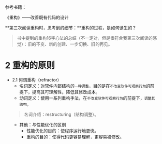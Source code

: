 参考书籍：

《重构》——改善既有代码的设计


**第三次阅读重构时，思考到的细节：**重构的过程，是如何诞生的？  
> 书中提到的重构16字心法的总结（不一定对，但是很符合我第三次阅读的感觉）：旧的不变、新的创建、一步切换、旧的再见。


# 2 重构的原则
- 2.1 何谓重构（refractor）
  - 名词定义：对软件内部结构的`一种调整`，目的是在`不改变软件可观察行为`的前提下，提高其可理解性，降低其修改成本。
  - 动词定义：使用一系列重构手法，在`不改变软件可观察行为`的前提下，`调整其结构`。
  > 名词介绍：restructuring（结构调整）。
  - 其他：与性能优化的区别
    - 性能优化的目的：使程序运行地更快。
    - 重构的目的：使得代码更容易理解，更容易被修改。


